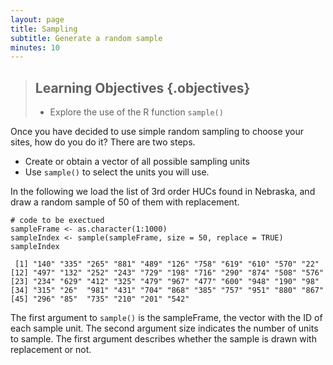 ```yaml
---
layout: page
title: Sampling
subtitle: Generate a random sample
minutes: 10
---
```




> ## Learning Objectives {.objectives}
>
> * Explore the use of the R function `sample()`


Once you have decided to use simple random sampling to choose your sites, how do you do it? There are two steps.

* Create or obtain a vector of all possible sampling units
* Use `sample()` to select the units you will use. 

In the following we load the list of 3rd order HUCs found in Nebraska, and draw a random sample of 50 of them with replacement.


~~~{.r}
# code to be exectued
sampleFrame <- as.character(1:1000)
sampleIndex <- sample(sampleFrame, size = 50, replace = TRUE)
sampleIndex
~~~



~~~{.output}
 [1] "140" "335" "265" "881" "489" "126" "758" "619" "610" "570" "22" 
[12] "497" "132" "252" "243" "729" "198" "716" "290" "874" "508" "576"
[23] "234" "629" "412" "325" "479" "967" "477" "600" "948" "190" "98" 
[34] "315" "26"  "981" "431" "704" "868" "385" "757" "951" "880" "867"
[45] "296" "85"  "735" "210" "201" "542"

~~~

The first argument to `sample()` is the sampleFrame, the vector with the ID of each sample unit. The second argument size indicates the number of units to sample. The first argument describes whether the sample is drawn with replacement or not.
